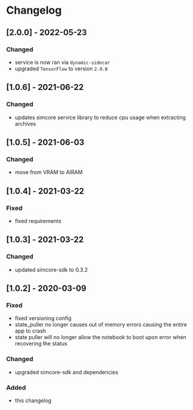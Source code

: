 # Changelog

## [2.0.0] - 2022-05-23
### Changed
- service is now ran via `dynamic-sidecar`
- upgraded `TensorFlow` to version `2.9.0`

## [1.0.6] - 2021-06-22
### Changed
- updates simcore service library to reduce cpu usage when extracting archives
## [1.0.5] - 2021-06-03
### Changed
 - move from VRAM to AIRAM

## [1.0.4] - 2021-03-22
### Fixed
- fixed requirements

## [1.0.3] - 2021-03-22
### Changed
- updated simcore-sdk to 0.3.2


## [1.0.2] - 2020-03-09
### Fixed
- fixed versioning config
- state_puller no longer causes out of memory errors causing the entire app to crash
- state puller will no longer allow the notebook to boot upon error when recovering the status
### Changed
- upgraded simcore-sdk and dependencies

### Added
- this changelog

